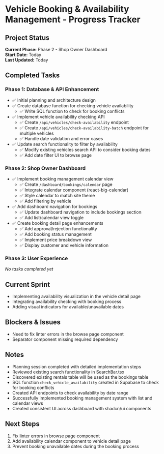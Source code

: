 # Vehicle Booking & Availability Management - Progress Tracker

## Project Status
**Current Phase:** Phase 2 - Shop Owner Dashboard  
**Start Date:** Today  
**Last Updated:** Today

## Completed Tasks

### Phase 1: Database & API Enhancement
- ✅ Initial planning and architecture design
- ✅ Create database function for checking vehicle availability
  - ✅ Write SQL function to check for booking conflicts
- ✅ Implement vehicle availability checking API
  - ✅ Create `/api/vehicles/check-availability` endpoint
  - ✅ Create `/api/vehicles/check-availability-batch` endpoint for multiple vehicles
  - ✅ Handle date validation and error cases
- ✅ Update search functionality to filter by availability
  - ✅ Modify existing vehicles search API to consider booking dates
  - ✅ Add date filter UI to browse page

### Phase 2: Shop Owner Dashboard
- ✅ Implement booking management calendar view
  - ✅ Create `/dashboard/bookings/calendar` page
  - ✅ Integrate calendar component (react-big-calendar)
  - ✅ Style calendar to match site theme
  - ✅ Add filtering by vehicle
- ✅ Add dashboard navigation for bookings
  - ✅ Update dashboard navigation to include bookings section
  - ✅ Add list/calendar view toggle
- ✅ Create booking detail page enhancements
  - ✅ Add approval/rejection functionality
  - ✅ Add booking status management
  - ✅ Implement price breakdown view
  - ✅ Display customer and vehicle information

### Phase 3: User Experience
*No tasks completed yet*

## Current Sprint
- Implementing availability visualization in the vehicle detail page
- Integrating availability checking with booking process
- Adding visual indicators for available/unavailable dates

## Blockers & Issues
- Need to fix linter errors in the browse page component
- Separator component missing required dependency

## Notes
- Planning session completed with detailed implementation steps
- Reviewed existing search functionality in SearchBar.tsx
- Discovered existing rentals table will be used as the bookings table
- SQL function `check_vehicle_availability` created in Supabase to check for booking conflicts
- Created API endpoints to check availability by date range
- Successfully implemented booking management system with list and calendar views
- Created consistent UI across dashboard with shadcn/ui components

## Next Steps
1. Fix linter errors in browse page component
2. Add availability calendar component to vehicle detail page
3. Prevent booking unavailable dates during the booking process 